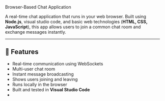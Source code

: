 Browser-Based Chat Application

A real-time chat application that runs in your web browser. Built using **Node.js**, visual studio code, and basic web technologies (**HTML, CSS, JavaScript**), this app allows users to join a common chat room and exchange messages instantly.

---

## 🚀 Features

- Real-time communication using WebSockets
- Multi-user chat room
- Instant message broadcasting
- Shows users joining and leaving
- Runs locally in the browser
- Built and tested in **Visual Studio Code**
- 
